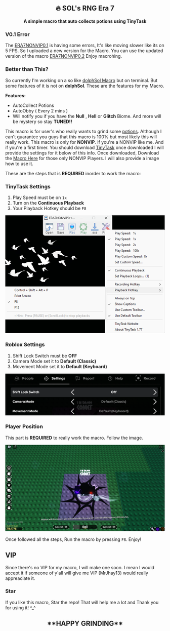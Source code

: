 <div align="center">
<h2 align="center">🔥 SOL's RNG Era 7</h2>

  <h4 align="center">A simple macro that auto collects potions using TinyTask</h4>

</div>

<h3>V0.1 Error</h3>

The [ERA7NONVIP0.1](https://github.com/ItzKashiii/SOLS-RNG-Era7/tree/main/ERA7-Macro/NONVIP/V0.1) is having some errors, It's like moving slower like its on 5 FPS. So I uploaded a new version for the Macro. You can use the updated version of the macro [ERA7NONVIP0.2](https://github.com/ItzKashiii/SOLS-RNG-Era7/tree/main/ERA7-Macro/NONVIP/V0.2) Enjoy macrohing.

<h3>Better than This?</h3>

So currently I'm working on a so like [dolphSol Macro](https://github.com/BuilderDolphin/dolphSol-Macro?tab=readme-ov-file) but on terminal. But some features of it is not on **dolphSol**. These are the features for my Macro.

**Features:**
- AutoCollect Potions
- AutoObby ( Every 2 mins )
- Will notify you if you have the **Null** , **Hell** or **Glitch** Biome.
And more will be mystery so stay **TUNED!!**

This macro is for user's who really wants to grind some <u>potions</u>. Although I can't guarantee you guys that this macro is 100% but most likely this will really work. This macro is only for **NONVIP**. If you're a NONVIP like me. And if you're a first timer. You should download [TinyTask](https://tinytask.net/) once downloaded I will provide the settings for it below of this info. Once downloaded, Download the [Macro Here](https://github.com/ItzKashiii/SOLS-RNG-Era7/tree/main/ERA7-Macro/NONVIP/V0.2) for those only NONVIP Players. I will also provide a image how to use it. 

These are the steps that is **REQUIRED** inorder to work the macro:

<h3>TinyTask Settings</h3>

1. Play Speed must be on `1x`
2. Turn on the **Continuous Playback**
3. Your Playback Hotkey should be `F8`

![TinyTaskSettings](./Examples/Images/TinyTaskSettings.png)

<h3>Roblox Settings</h3>

1. Shift Lock Switch must be **OFF**
2. Camera Mode set it to **Default (Classic)**
3. Movement Mode set it to **Default (Keyboard)**

![RobloxSettings](./Examples/Images/SettingsForMacro.png)

<h3>Player Position</h3>

This part is **REQUIRED** to really work the macro. Follow the image.

![PlayerPosition](./Examples/Images/PlayerPosition.png)

Once followed all the steps, Run the macro by pressing `F8`. Enjoy!

<h2>VIP</h2>
Since there's no VIP for my macro, I will make one soon. I mean I would accept it if someone of y'all will give me VIP (MrJhay13) would really appreaciate it.

### Star
If you like this macro, Star the repo! That will help me a lot and Thank you for using it! ^_^

<h2 align="center">**HAPPY GRINDING**</h2>

